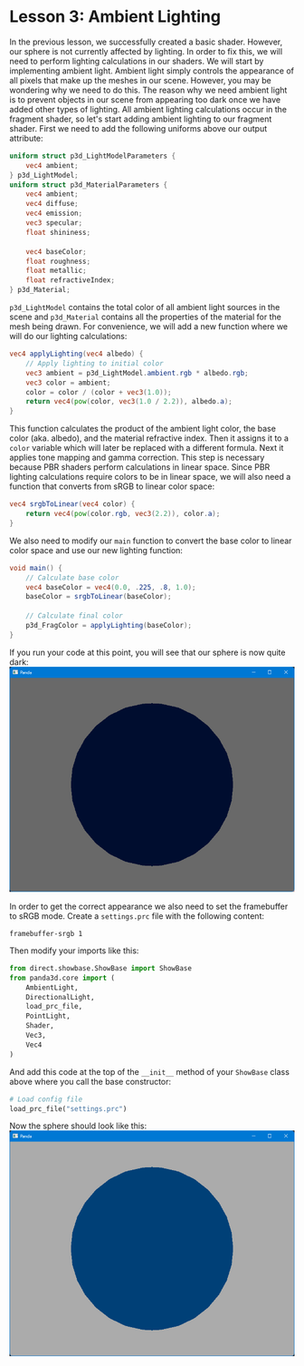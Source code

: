 # Lesson 3: Ambient Lighting

In the previous lesson, we successfully created a basic shader. However, our sphere is not currently affected by lighting. In order to fix this, we will need to perform lighting calculations in our shaders. We will start by implementing ambient light. Ambient light simply controls the appearance of all pixels that make up the meshes in our scene. However, you may be wondering why we need to do this. The reason why we need ambient light is to prevent objects in our scene from appearing too dark once we have added other types of lighting. All ambient lighting calculations occur in the fragment shader, so let's start adding ambient lighting to our fragment shader. First we need to add the following uniforms above our output attribute:
```glsl
uniform struct p3d_LightModelParameters {
    vec4 ambient;
} p3d_LightModel;
uniform struct p3d_MaterialParameters {
    vec4 ambient;
    vec4 diffuse;
    vec4 emission;
    vec3 specular;
    float shininess;
    
    vec4 baseColor;
    float roughness;
    float metallic;
    float refractiveIndex;
} p3d_Material;
```

`p3d_LightModel` contains the total color of all ambient light sources in the scene and `p3d_Material` contains all the properties of the material for the mesh being drawn. For convenience, we will add a new function where we will do our lighting calculations:
```glsl
vec4 applyLighting(vec4 albedo) {
    // Apply lighting to initial color
    vec3 ambient = p3d_LightModel.ambient.rgb * albedo.rgb;
    vec3 color = ambient;
    color = color / (color + vec3(1.0));
    return vec4(pow(color, vec3(1.0 / 2.2)), albedo.a);
}
```

This function calculates the product of the ambient light color, the base color (aka. albedo), and the material refractive index. Then it assigns it to a `color` variable which will later be replaced with a different formula. Next it applies tone mapping and gamma correction. This step is necessary because PBR shaders perform calculations in linear space. Since PBR lighting calculations require colors to be in linear space, we will also need a function that converts from sRGB to linear color space:
```glsl
vec4 srgbToLinear(vec4 color) {
    return vec4(pow(color.rgb, vec3(2.2)), color.a);
}
```

We also need to modify our `main` function to convert the base color to linear color space and use our new lighting function:
```glsl
void main() {
    // Calculate base color
    vec4 baseColor = vec4(0.0, .225, .8, 1.0);
    baseColor = srgbToLinear(baseColor);

    // Calculate final color
    p3d_FragColor = applyLighting(baseColor);
}
```

If you run your code at this point, you will see that our sphere is now quite dark:
![ambient sphere](https://github.com/Cybermals/panda3d-shader-tutorials/blob/main/pbr/03-ambient_lighting/screenshots/01-ambient_sphere.png?raw=true)

In order to get the correct appearance we also need to set the framebuffer to sRGB mode. Create a `settings.prc` file with the following content:
```
framebuffer-srgb 1
```

Then modify your imports like this:
```python
from direct.showbase.ShowBase import ShowBase
from panda3d.core import (
    AmbientLight,
    DirectionalLight,
    load_prc_file,
    PointLight,
    Shader,
    Vec3,
    Vec4
)
```

And add this code at the top of the `__init__` method of your `ShowBase` class above where you call the base constructor:
```python
# Load config file
load_prc_file("settings.prc")
```

Now the sphere should look like this:
![srgb framebuffer](https://github.com/Cybermals/panda3d-shader-tutorials/blob/main/pbr/03-ambient_lighting/screenshots/02-srgb_framebuffer.png?raw=true)
